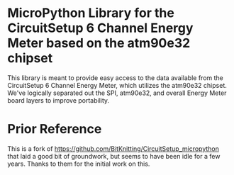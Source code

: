 
# MicroPython Library for the CircuitSetup 6 Channel Energy Meter based on the atm90e32 chipset
This library is meant to provide easy access to the data available from the CircuitSetup 6 Channel Energy Meter, which utilizes the atm90e32 chipset. We've logically separated out the SPI, atm90e32, and overall Energy Meter board layers to improve portability.

# Prior Reference
This is a fork of https://github.com/BitKnitting/CircuitSetup_micropython that laid a good bit of groundwork, but seems to have been idle for a few years. Thanks to them for the initial work on this.
